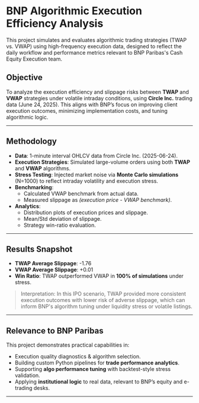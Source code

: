 # BNP Algorithmic Execution Efficiency Analysis

This project simulates and evaluates algorithmic trading strategies (TWAP vs. VWAP) using high-frequency execution data, designed to reflect the daily workflow and performance metrics relevant to BNP Paribas's Cash Equity Execution team.

## Objective

To analyze the execution efficiency and slippage risks between **TWAP** and **VWAP** strategies under volatile intraday conditions, using **Circle Inc.** trading data (June 24, 2025). This aligns with BNP’s focus on improving client execution outcomes, minimizing implementation costs, and tuning algorithmic logic.

---

##  Methodology

- **Data**: 1-minute interval OHLCV data from Circle Inc. (2025-06-24).
- **Execution Strategies**: Simulated large-volume orders using both **TWAP** and **VWAP** algorithms.
- **Stress Testing**: Injected market noise via **Monte Carlo simulations** (N=1000) to reflect intraday volatility and execution stress.
- **Benchmarking**:
  - Calculated VWAP benchmark from actual data.
  - Measured slippage as *(execution price - VWAP benchmark)*.
- **Analytics**: 
  - Distribution plots of execution prices and slippage.
  - Mean/Std deviation of slippage.
  - Strategy win-ratio evaluation.

---

## Results Snapshot

- **TWAP Average Slippage**: -1.76  
- **VWAP Average Slippage**: +0.01  
- **Win Ratio**: TWAP outperformed VWAP in **100% of simulations** under stress.

> Interpretation: In this IPO scenario, TWAP provided more consistent execution outcomes with lower risk of adverse slippage, which can inform BNP's algorithm tuning under liquidity stress or volatile listings.

---

## Relevance to BNP Paribas

This project demonstrates practical capabilities in:

- Execution quality diagnostics & algorithm selection.
- Building custom Python pipelines for **trade performance analytics**.
- Supporting **algo performance tuning** with backtest-style stress validation.
- Applying **institutional logic** to real data, relevant to BNP’s equity and e-trading desks.

---

